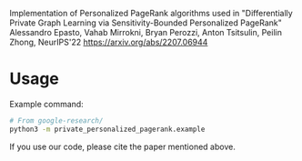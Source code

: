 Implementation of Personalized PageRank algorithms used in
"Differentially Private Graph Learning via Sensitivity-Bounded Personalized
PageRank" Alessandro Epasto, Vahab Mirrokni, Bryan Perozzi, Anton Tsitsulin,
Peilin Zhong, NeurIPS'22 https://arxiv.org/abs/2207.06944

# Usage
Example command:

```bash
# From google-research/
python3 -m private_personalized_pagerank.example
```

If you use our code, please cite the paper mentioned above.